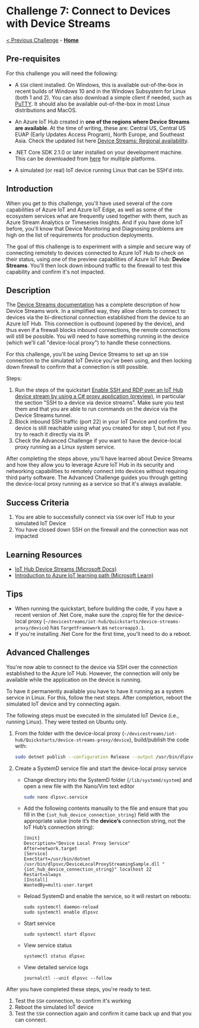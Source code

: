 # Challenge 7: Connect to Devices with Device Streams

[< Previous Challenge](./Challenge-06.md) - **[Home](../README.md)**

## Pre-requisites

For this challenge you will need the following:

- A `SSH` client installed. On Windows, this is available out-of-the-box in recent builds of Windows 10 and in the Windows Subsystem for Linux (both 1 and 2). You can also download a simple client if needed, such as [PuTTY](https://www.putty.org/). It should also be available out-of-the-box in most Linux distributions and MacOS.

- An Azure IoT Hub created in **one of the regions where Device Streams are available**. At the time of writing, these are: Central US, Central US EUAP (Early Updates Access Program), North Europe, and Southeast Asia. Check the updated list here [Device Streams: Regional availability](https://docs.microsoft.com/en-us/azure/iot-hub/iot-hub-device-streams-overview#regional-availability).

- .NET Core SDK 2.1.0 or later installed on your development machine. This can be downloaded from [here](https://www.microsoft.com/net/download/all) for multiple platforms.

- A simulated (or real) IoT device running Linux that can be SSH'd into.

## Introduction

When you get to this challenge, you'll have used several of the core capabilities of Azure IoT and Azure IoT Edge, as well as some of the ecosystem services what are frequently used together with them, such as Azure Stream Analytics or Timeseries Insights. And if you have done IoT before, you'll know that Device Monitoring and Diagnosing problems are high on the list of requirements for production deployments.

The goal of this challenge is to experiment with a simple and secure way of connecting remotely to devices connected to Azure IoT Hub to check on their status, using one of the preview capabilities of Azure IoT Hub: **Device Streams**. You'll then lock down inbound traffic to the firewall to test this capability and confirm it's not impacted.

## Description

The [Device Streams documentation](https://docs.microsoft.com/en-us/azure/iot-hub/iot-hub-device-streams-overview) has a complete description of how Device Streams work. In a simplified way, they allow clients to connect to devices via the bi-directional connection established from the device to an Azure IoT Hub. This connection is outbound (opened by the device), and thus even if a firewall blocks inbound connections, the remote connections will still be possible. You will need to have something running in the device (which we'll call "device-local proxy") to handle these connections.

For this challenge, you'll be using Device Streams to set up an `SSH` connection to the simulated IoT Device you've been using, and then locking down firewall to confirm that a connection is still possible.

Steps:

1. Run the steps of the quickstart [Enable SSH and RDP over an IoT Hub device stream by using a C# proxy application (preview)](https://docs.microsoft.com/en-us/azure/iot-hub/quickstart-device-streams-proxy-csharp#ssh-to-a-device-via-device-streams), in particular the section "SSH to a device via device streams". Make sure you test them and that you are able to run commands on the device via the Device Streams tunnel.
1. Block inbound SSH traffic (port 22) in your IoT Device and confirm the device is still reachable using what you created for step 1, but not if you try to reach it directly via its IP.
1. Check the Advanced Challenge if you want to have the device-local proxy running as a Linux system service.

After completing the steps above, you'll have learned about Device Streams and how they allow you to leverage Azure IoT Hub in its security and networking capabilities to remotely connect into devices without requiring third party software. The Advanced Challenge guides you through getting the device-local proxy running as a service so that it's always available.

## Success Criteria

1. You are able to successfully connect via `SSH` over IoT Hub to your simulated IoT Device
1. You have closed down SSH on the firewall and the connection was not impacted

## Learning Resources

- [IoT Hub Device Streams (Microsoft Docs)](https://docs.microsoft.com/en-us/azure/iot-hub/iot-hub-device-streams-overview)
- [Introduction to Azure IoT learning path (Microsoft Learn)](https://docs.microsoft.com/en-us/learn/paths/introduction-to-azure-iot/)

## Tips

- When running the quickstart, before building the code, if you have a recent version of .Net Core, make sure the .csproj file for the device-local proxy (`~/devicestreams/iot-hub/Quickstarts/device-streams-proxy/device`) has `TargetFramework` as `netcoreapp3.1`.
- If you're installing .Net Core for the first time, you'll need to do a reboot.

## Advanced Challenges

You're now able to connect to the device via SSH over the connection established to the Azure IoT Hub. However, the connection will only be available while the application on the device is running.

To have it permanently available you have to have it running as a system service in Linux. For this, follow the next steps. After completion, reboot the simulated IoT device and try connecting again.

The following steps must be executed in the simulated IoT Device (i.e., running Linux). They were tested on Ubuntu only.

1. From the folder with the device-local proxy (`~/devicestreams/iot-hub/Quickstarts/device-streams-proxy/device`), build/publish the code with:

    ```bash
    sudo dotnet publish --configuration Release --output /usr/bin/dlpsvc
    ```

1.	Create a SystemD service file and start the device-local proxy service

    - Change directory into the SystemD folder (`/lib/systemd/system`) and open a new file with the Nano/Vim text editor

        ```bash
        sudo nano dlpsvc.service
        ```

    -  Add the following contents manually to the file and ensure that you fill in the `{iot_hub_device_connection_string}` field with the appropriate value (note it’s the **device’s** connection string, not the IoT Hub’s connection string):

        ```
        [Unit]
        Description="Device Local Proxy Service"
        After=network.target
        [Service]
        ExecStart=/usr/bin/dotnet /usr/bin/dlpsvc/DeviceLocalProxyStreamingSample.dll "{iot_hub_device_connection_string}" localhost 22
        Restart=always
        [Install]
        WantedBy=multi-user.target
        ```

    - Reload SystemD and enable the service, so it will restart on reboots:

        ```
        sudo systemctl daemon-reload
        sudo systemctl enable dlpsvc
        ```

    - Start service

        ```
        sudo systemctl start dlpsvc
        ```

    - View service status

        ```
        systemctl status dlpsvc
        ```
    - View detailed service logs
        ```
        journalctl --unit dlpsvc --follow
        ```

After you have completed these steps, you're ready to test.

1. Test the `SSH` connection, to confirm it's working
1. Reboot the simulated IoT device
1. Test the `SSH` connection again and confirm it came back up and that you can connect.


